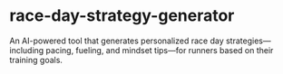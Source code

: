 # race-day-strategy-generator
An AI-powered tool that generates personalized race day strategies—including pacing, fueling, and mindset tips—for runners based on their training goals.
